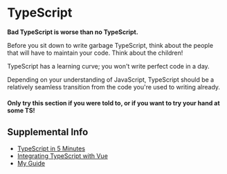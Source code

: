 # TypeScript

**Bad TypeScript is worse than no TypeScript.**

Before you sit down to write garbage TypeScript, think about the people that will have to maintain your code. Think about the children!

TypeScript has a learning curve; you won't write perfect code in a day.

Depending on your understanding of JavaScript, TypeScript should be a relatively seamless transition from the code you're used to writing already.

#### Only try this section if you were told to, or if you want to try your hand at some TS!

## Supplemental Info

- [TypeScript in 5 Minutes](https://www.typescriptlang.org/docs/handbook/typescript-in-5-minutes.html)
- [Integrating TypeScript with Vue](https://vuejs.org/guide/typescript/composition-api.html)
- [My Guide](https://kennethng.dev/blog/0001)
